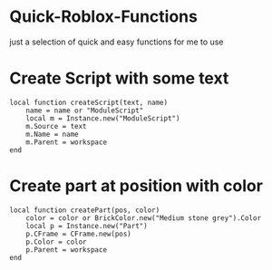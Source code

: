 # Quick-Roblox-Functions
just a selection of quick and easy functions for me to use

# Create Script with some text
```
local function createScript(text, name)
	name = name or "ModuleScript"
	local m = Instance.new("ModuleScript")
	m.Source = text
	m.Name = name
	m.Parent = workspace
end
```

# Create part at position with color
```
local function createPart(pos, color)
	color = color or BrickColor.new("Medium stone grey").Color
	local p = Instance.new("Part")
	p.CFrame = CFrame.new(pos)
	p.Color = color
	p.Parent = workspace
end
```
